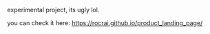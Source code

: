 experimental project, its ugly lol.

you can check it here:
https://rocrai.github.io/product_landing_page/
